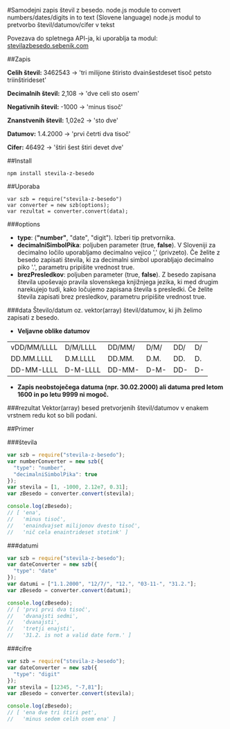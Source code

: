 #Samodejni zapis števil z besedo.
node.js module to convert numbers/dates/digits in to text (Slovene language)
node.js modul to pretvorbo števil/datumov/cifer v tekst

Povezava do spletnega API-ja, ki uporablja ta modul: [stevilazbesedo.sebenik.com](http://stevilazbesedo.sebenik.com)

##Zapis

**Celih števil:** 3462543 → 'tri milijone štiristo dvainšestdeset tisoč petsto triinštirideset'

**Decimalnih števil:** 2,108 → 'dve celi sto osem'

**Negativnih števil:** -1000 → 'minus tisoč'

**Znanstvenih števil:** 1,02e2 → 'sto dve'

**Datumov:** 1.4.2000 → 'prvi četrti dva tisoč'

**Cifer:** 46492 → 'štiri šest štiri devet dve'

##Install
```
npm install stevila-z-besedo
```

##Uporaba
```
var szb = require("stevila-z-besedo")
var converter = new szb(options);
var rezultat = converter.convert(data);
```

###options
- **type**: (**"number"**, "date", "digit"). Izberi tip pretvornika.
- **decimalniSimbolPika**: poljuben parameter (true, **false**). V Sloveniji za decimalno ločilo uporabljamo decimalno vejico ',' (privzeto). Če želite z besedo zapisati števila, ki za decimalni simbol uporabljajo decimalno piko '.', parametru pripišite vrednost true.
- **brezPresledkov**: poljuben parameter (true, **false**). Z besedo zapisana števila upoševajo pravila slovenskega knjižnjega jezika, ki med drugim narekujejo tudi, kako ločujemo zapisana števila s presledki. Če želite števila zapisati brez presledkov, parametru pripišite vrednost true.

###data
Število/datum oz. vektor(array) števil/datumov, ki jih želimo zapisati z besedo.

- **Veljavne oblike datumov**

|             |          |        |      |     |    |
|-------------|----------|--------|------|-----|----|
| vDD/MM/LLLL | D/M/LLLL | DD/MM/ | D/M/ | DD/ | D/ |
| DD.MM.LLLL  | D.M.LLLL | DD.MM. | D.M. | DD. | D. |
| DD-MM-LLLL  | D-M-LLLL | DD-MM- | D-M- | DD- | D- |

- **Zapis neobstoječega datuma (npr. 30.02.2000) ali datuma pred letom 1600 in po letu 9999 ni mogoč.**

###rezultat
Vektor(array) besed pretvorjenih števil/datumov v enakem vrstnem redu kot so bili podani.

##Primer

###števila
``` Javascript
var szb = require("stevila-z-besedo");
var numberConverter = new szb({
  "type": "number",
  "decimalniSimbolPika": true
});
var stevila = [1, -1000, 2.12e7, 0.31];
var zBesedo = converter.convert(stevila);

console.log(zBesedo);
// [ 'ena',
//   'minus tisoč',
//   'enaindvajset milijonov dvesto tisoč',
//   'nič cela enaintrideset stotink' ]
```
###datumi
``` Javascript
var szb = require("stevila-z-besedo");
var dateConverter = new szb({
  "type": "date"
});
var datumi = ["1.1.2000", "12/7/", "12.", "03-11-", "31.2."];
var zBesedo = converter.convert(datumi);

console.log(zBesedo);
// [ 'prvi prvi dva tisoč',
//   'dvanajsti sedmi',
//   'dvanajsti',
//   'tretji enajsti',
//   '31.2. is not a valid date form.' ]
```

###cifre
``` Javascript
var szb = require("stevila-z-besedo");
var dateConverter = new szb({
  "type": "digit"
});
var stevila = [12345, "-7,81"];
var zBesedo = converter.convert(stevila);

console.log(zBesedo);
// [ 'ena dve tri štiri pet',
//   'minus sedem celih osem ena' ]
```

